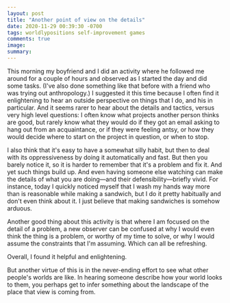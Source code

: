 ```yaml
---
layout: post
title: "Another point of view on the details"
date: 2020-11-29 00:39:30 -0700
tags: worldlypositions self-improvement games
comments: true
image:
summary:
---
```

This morning my boyfriend and I did an activity where he followed me around for a couple of hours and observed as I started the day and did some tasks. (I've also done something like that before with a friend who was trying out anthropology.) I suggested it this time because I often find it enlightening to hear an outside perspective on things that I do, and his in particular. And it seems rarer to hear about the details and tactics, versus very high level questions: I often know what projects another person thinks are good, but rarely know what they would do if they got an email asking to hang out from an acquaintance, or if they were feeling antsy, or how they would decide where to start on the project in question, or when to stop.

I also think that it's easy to have a somewhat silly habit, but then to deal with its oppressiveness by doing it automatically and fast. But then you barely notice it, so it is harder to remember that it's a problem and fix it. And yet such things build up. And even having someone else watching can make the details of what you are doing&mdash;and their defensibility&mdash;briefly vivid. For instance, today I quickly noticed myself that I wash my hands way more than is reasonable while making a sandwich, but I do it pretty habitually and don't even think about it. I just believe that making sandwiches is somehow arduous.

Another good thing about this activity is that where I am focused on the detail of a problem, a new observer can be confused at why I would even think the thing is a problem, or worthy of my time to solve, or why I would assume the constraints that I'm assuming. Which can all be refreshing.

Overall, I found it helpful and enlightening.

But another virtue of this is in the never-ending effort to see what other people's worlds are like. In hearing someone describe how your world looks to them, you perhaps get to infer something about the landscape of the place that view is coming from.
